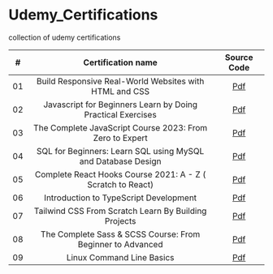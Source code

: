 # Udemy_Certifications
collection of udemy certifications

|  #  |            Certification name             | Source Code |
| :-: | :----------------------------: | :-------: |
| 01  |     Build Responsive Real-World Websites with HTML and CSS     | [Pdf](./html-css-js-cert.pdf.pdf) |  
| 02  |     Javascript for Beginners Learn by Doing Practical Exercises     | [Pdf](./js-basic.pdf) |
| 03  |     The Complete JavaScript Course 2023: From Zero to Expert  | [Pdf](./complete_js.pdf)  |
| 04  |     SQL for Beginners: Learn SQL using MySQL and Database Design     | [Pdf](./mysql-basic.pdf)  |
| 05  |     Complete React Hooks Course 2021: A - Z ( Scratch to React)    | [Pdf](./react-hooks.pdf)  |
| 06  |     Introduction to TypeScript Development     | [Pdf](./typeScript.pdf)  |
| 07  |     Tailwind CSS From Scratch Learn By Building Projects     | [Pdf](./tailwind.pdf)  |
| 08  |     The Complete Sass & SCSS Course: From Beginner to Advanced    | [Pdf](./sass-cert.pdf)  |
| 09  |     Linux Command Line Basics     | [Pdf](./linux-basic-cert.pdf)  |

